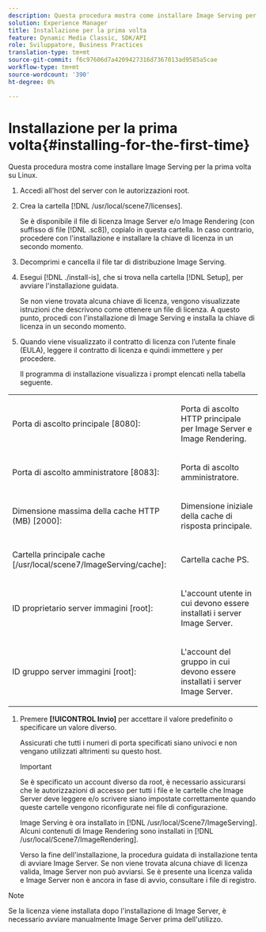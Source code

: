 ```yaml
---
description: Questa procedura mostra come installare Image Serving per la prima volta su Linux.
solution: Experience Manager
title: Installazione per la prima volta
feature: Dynamic Media Classic, SDK/API
role: Sviluppatore, Business Practices
translation-type: tm+mt
source-git-commit: f6c97606d7a4209427316d7367013ad9585a5cae
workflow-type: tm+mt
source-wordcount: '390'
ht-degree: 0%

---
```



# Installazione per la prima volta{#installing-for-the-first-time}

Questa procedura mostra come installare Image Serving per la prima volta su Linux.

1. Accedi all&#39;host del server con le autorizzazioni root.
1. Crea la cartella [!DNL /usr/local/scene7/licenses].

   Se è disponibile il file di licenza Image Server e/o Image Rendering (con suffisso di file [!DNL .sc8]), copialo in questa cartella. In caso contrario, procedere con l&#39;installazione e installare la chiave di licenza in un secondo momento.
1. Decomprimi e cancella il file tar di distribuzione Image Serving.
1. Esegui [!DNL ./install-is], che si trova nella cartella [!DNL Setup], per avviare l&#39;installazione guidata.

   Se non viene trovata alcuna chiave di licenza, vengono visualizzate istruzioni che descrivono come ottenere un file di licenza. A questo punto, procedi con l&#39;installazione di Image Serving e installa la chiave di licenza in un secondo momento.
1. Quando viene visualizzato il contratto di licenza con l’utente finale (EULA), leggere il contratto di licenza e quindi immettere `y` per procedere.

   Il programma di installazione visualizza i prompt elencati nella tabella seguente.

<table id="table_0E7B673CAD8E4C5EB72F8283A0DDEFC8"> 
 <tbody> 
  <tr> 
   <td colname="col1"> <p><span class="codeph"> Porta di ascolto principale [8080]:</span> </p> </td> 
   <td colname="col2"> <p>Porta di ascolto HTTP principale per Image Server e Image Rendering. </p> </td> 
  </tr> 
  <tr> 
   <td colname="col1"> <p><span class="codeph"> Porta di ascolto amministratore [8083]:</span> </p> </td> 
   <td colname="col2"> <p>Porta di ascolto amministratore. </p> </td> 
  </tr> 
  <tr> 
   <td colname="col1"> <p><span class="codeph"> Dimensione massima della cache HTTP (MB) [2000]:</span> </p> </td> 
   <td colname="col2"> <p>Dimensione iniziale della cache di risposta principale. </p> </td> 
  </tr> 
  <tr> 
   <td colname="col1"> <p><span class="codeph"> Cartella principale cache [/usr/local/scene7/ImageServing/cache]:</span> </p> </td> 
   <td colname="col2"> <p>Cartella cache PS. </p> </td> 
  </tr> 
  <tr> 
   <td colname="col1"> <p><span class="codeph"> ID proprietario server immagini [root]:</span> </p> </td> 
   <td colname="col2"> <p>L'account utente in cui devono essere installati i server Image Server. </p> </td> 
  </tr> 
  <tr> 
   <td colname="col1"> <p><span class="codeph"> ID gruppo server immagini [root]:</span> </p> </td> 
   <td colname="col2"> <p>L'account del gruppo in cui devono essere installati i server Image Server. </p> </td> 
  </tr> 
 </tbody> 
</table>

1. Premere **[!UICONTROL Invio]** per accettare il valore predefinito o specificare un valore diverso.

   Assicurati che tutti i numeri di porta specificati siano univoci e non vengano utilizzati altrimenti su questo host.

   >[!IMPORTANT]
   >
   >Se è specificato un account diverso da root, è necessario assicurarsi che le autorizzazioni di accesso per tutti i file e le cartelle che Image Server deve leggere e/o scrivere siano impostate correttamente quando queste cartelle vengono riconfigurate nei file di configurazione.
   >
   >Image Serving è ora installato in [!DNL /usr/local/Scene7/ImageServing]. Alcuni contenuti di Image Rendering sono installati in [!DNL /usr/local/Scene7/ImageRendering].
   >
   >Verso la fine dell&#39;installazione, la procedura guidata di installazione tenta di avviare Image Server. Se non viene trovata alcuna chiave di licenza valida, Image Server non può avviarsi. Se è presente una licenza valida e Image Server non è ancora in fase di avvio, consultare i file di registro.

>[!NOTE]
>
>Se la licenza viene installata dopo l&#39;installazione di Image Server, è necessario avviare manualmente Image Server prima dell&#39;utilizzo.
